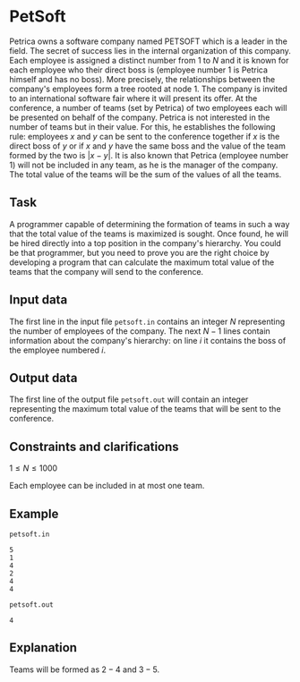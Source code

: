 # PetSoft

Petrica owns a software company named PETSOFT which is a leader in the field. The secret of success lies in the internal organization of this company. Each employee is assigned a distinct number from $1$ to $N$ and it is known for each employee who their direct boss is (employee number $1$ is Petrica himself and has no boss). More precisely, the relationships between the company's employees form a tree rooted at node $1$. The company is invited to an international software fair where it will present its offer. At the conference, a number of teams (set by Petrica) of two employees each will be presented on behalf of the company. Petrica is not interested in the number of teams but in their value. For this, he establishes the following rule: employees $x$ and $y$ can be sent to the conference together if $x$ is the direct boss of $y$ or if $x$ and $y$ have the same boss and the value of the team formed by the two is $|x - y|$. It is also known that Petrica (employee number $1$) will not be included in any team, as he is the manager of the company. The total value of the teams will be the sum of the values of all the teams.

## Task

A programmer capable of determining the formation of teams in such a way that the total value of the teams is maximized is sought. Once found, he will be hired directly into a top position in the company's hierarchy. You could be that programmer, but you need to prove you are the right choice by developing a program that can calculate the maximum total value of the teams that the company will send to the conference.

## Input data

The first line in the input file `petsoft.in` contains an integer $N$ representing the number of employees of the company.
The next $N-1$ lines contain information about the company's hierarchy: on line $i$ it contains the boss of the employee numbered $i$.

## Output data

The first line of the output file `petsoft.out` will contain an integer representing the maximum total value of the teams that will be sent to the conference.

## Constraints and clarifications

$1 \leq N \leq 1000$

Each employee can be included in at most one team.

## Example

`petsoft.in`

```
5
1
4
2
4
4
```

`petsoft.out`

```
4
```

## Explanation

Teams will be formed as $2-4$ and $3-5$.